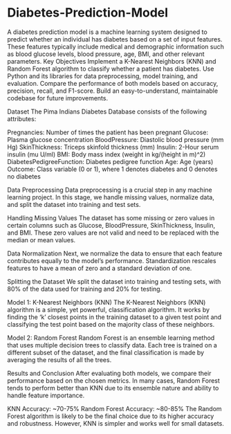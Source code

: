 # Diabetes-Prediction-Model
A diabetes prediction model is a machine learning system designed to predict whether an individual has diabetes based on a set of input features. These features typically include medical and demographic information such as blood glucose levels, blood pressure, age, BMI, and other relevant parameters. 
Key Objectives
Implement a K-Nearest Neighbors (KNN) and Random Forest algorithm to classify whether a patient has diabetes.
Use Python and its libraries for data preprocessing, model training, and evaluation.
Compare the performance of both models based on accuracy, precision, recall, and F1-score.
Build an easy-to-understand, maintainable codebase for future improvements.

Dataset
The Pima Indians Diabetes Database consists of the following attributes:

Pregnancies: Number of times the patient has been pregnant
Glucose: Plasma glucose concentration
BloodPressure: Diastolic blood pressure (mm Hg)
SkinThickness: Triceps skinfold thickness (mm)
Insulin: 2-Hour serum insulin (mu U/ml)
BMI: Body mass index (weight in kg/(height in m)^2)
DiabetesPedigreeFunction: Diabetes pedigree function
Age: Age (years)
Outcome: Class variable (0 or 1), where 1 denotes diabetes and 0 denotes no diabetes


Data Preprocessing
Data preprocessing is a crucial step in any machine learning project. In this stage, we handle missing values, normalize data, and split the dataset into training and test sets.

Handling Missing Values
The dataset has some missing or zero values in certain columns such as Glucose, BloodPressure, SkinThickness, Insulin, and BMI. These zero values are not valid and need to be replaced with the median or mean values.

Data Normalization
Next, we normalize the data to ensure that each feature contributes equally to the model’s performance. Standardization rescales features to have a mean of zero and a standard deviation of one.

Splitting the Dataset
We split the dataset into training and testing sets, with 80% of the data used for training and 20% for testing.

Model 1: K-Nearest Neighbors (KNN)
The K-Nearest Neighbors (KNN) algorithm is a simple, yet powerful, classification algorithm. It works by finding the ‘k’ closest points in the training dataset to a given test point and classifying the test point based on the majority class of these neighbors.

Model 2: Random Forest
Random Forest is an ensemble learning method that uses multiple decision trees to classify data. Each tree is trained on a different subset of the dataset, and the final classification is made by averaging the results of all the trees.

Results and Conclusion
After evaluating both models, we compare their performance based on the chosen metrics. In many cases, Random Forest tends to perform better than KNN due to its ensemble nature and ability to handle feature importance.

KNN Accuracy: ~70-75%
Random Forest Accuracy: ~80-85%
The Random Forest algorithm is likely to be the final choice due to its higher accuracy and robustness. However, KNN is simpler and works well for small datasets.
